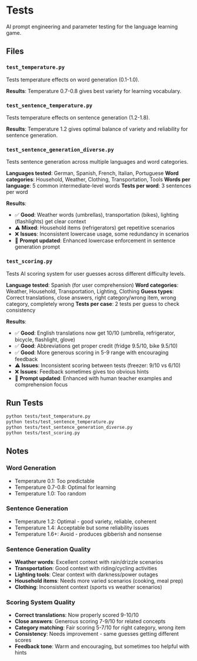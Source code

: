 # Tests

AI prompt engineering and parameter testing for the language learning game.

## Files

### `test_temperature.py`
Tests temperature effects on word generation (0.1-1.0).

**Results**: Temperature 0.7-0.8 gives best variety for learning vocabulary.

### `test_sentence_temperature.py`
Tests temperature effects on sentence generation (1.2-1.8).

**Results**: Temperature 1.2 gives optimal balance of variety and reliability for sentence generation.

### `test_sentence_generation_diverse.py`
Tests sentence generation across multiple languages and word categories.

**Languages tested**: German, Spanish, French, Italian, Portuguese
**Word categories**: Household, Weather, Clothing, Transportation, Tools
**Words per language**: 5 common intermediate-level words
**Tests per word**: 3 sentences per word

**Results**: 
- ✅ **Good**: Weather words (umbrellas), transportation (bikes), lighting (flashlights) get clear context
- ⚠️ **Mixed**: Household items (refrigerators) get repetitive scenarios
- ❌ **Issues**: Inconsistent lowercase usage, some redundancy in scenarios
- 🔧 **Prompt updated**: Enhanced lowercase enforcement in sentence generation prompt

### `test_scoring.py`
Tests AI scoring system for user guesses across different difficulty levels.

**Language tested**: Spanish (for user comprehension)
**Word categories**: Weather, Household, Transportation, Lighting, Clothing
**Guess types**: Correct translations, close answers, right category/wrong item, wrong category, completely wrong
**Tests per case**: 2 tests per guess to check consistency

**Results**:
- ✅ **Good**: English translations now get 10/10 (umbrella, refrigerator, bicycle, flashlight, glove)
- ✅ **Good**: Abbreviations get proper credit (fridge 9.5/10, bike 9.5/10)
- ✅ **Good**: More generous scoring in 5-9 range with encouraging feedback
- ⚠️ **Issues**: Inconsistent scoring between tests (freezer: 9/10 vs 6/10)
- ❌ **Issues**: Feedback sometimes gives too obvious hints
- 🔧 **Prompt updated**: Enhanced with human teacher examples and comprehension focus

## Run Tests

```bash
python tests/test_temperature.py
python tests/test_sentence_temperature.py
python tests/test_sentence_generation_diverse.py
python tests/test_scoring.py
```

## Notes

### Word Generation
- Temperature 0.1: Too predictable
- Temperature 0.7-0.8: Optimal for learning
- Temperature 1.0: Too random

### Sentence Generation
- Temperature 1.2: Optimal - good variety, reliable, coherent
- Temperature 1.4: Acceptable but some reliability issues
- Temperature 1.6+: Avoid - produces gibberish and nonsense

### Sentence Generation Quality
- **Weather words**: Excellent context with rain/drizzle scenarios
- **Transportation**: Good context with riding/cycling activities  
- **Lighting tools**: Clear context with darkness/power outages
- **Household items**: Needs more varied scenarios (cooking, meal prep)
- **Clothing**: Inconsistent context (sports vs weather scenarios)

### Scoring System Quality
- **Correct translations**: Now properly scored 9-10/10
- **Close answers**: Generous scoring 7-9/10 for related concepts
- **Category matching**: Fair scoring 5-7/10 for right category, wrong item
- **Consistency**: Needs improvement - same guesses getting different scores
- **Feedback tone**: Warm and encouraging, but sometimes too helpful with hints
